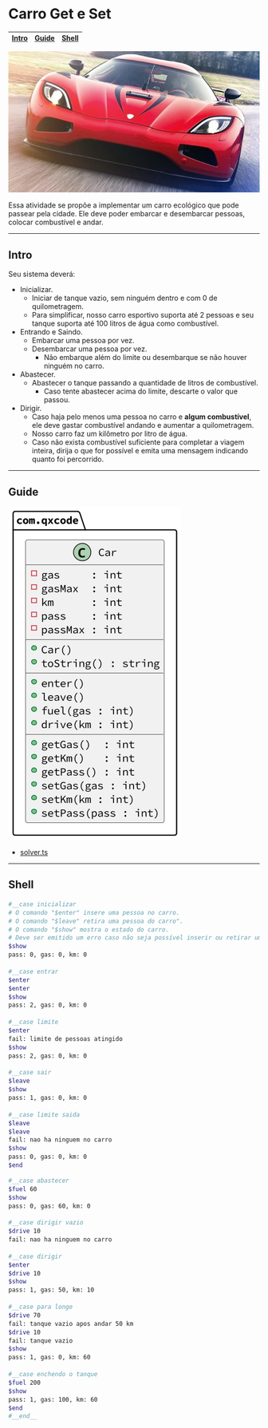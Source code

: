 # Carro Get e Set

<!-- toch -->
[Intro](#intro) | [Guide](#guide) | [Shell](#shell)
-- | -- | --
<!-- toch -->

![cover](cover.jpg)

Essa atividade se propõe a implementar um carro ecológico que pode passear pela cidade. Ele deve poder embarcar e desembarcar pessoas, colocar combustível e andar.

***

## Intro

Seu sistema deverá:

- Inicializar.
  - Iniciar de tanque vazio, sem ninguém dentro e com 0 de quilometragem.
  - Para simplificar, nosso carro esportivo suporta até 2 pessoas e seu tanque suporta até 100 litros de água como combustível.
- Entrando e Saindo.
  - Embarcar uma pessoa por vez.
  - Desembarcar uma pessoa por vez.
    - Não embarque além do limite ou desembarque se não houver ninguém no carro.
- Abastecer.
  - Abastecer o tanque passando a quantidade de litros de combustível.
    - Caso tente abastecer acima do limite, descarte o valor que passou.
- Dirigir.
  - Caso haja pelo menos uma pessoa no carro e **algum combustível**, ele deve gastar combustível andando e aumentar a quilometragem.
  - Nosso carro faz um kilômetro por litro de água.
  - Caso não exista combustível suficiente para completar a viagem inteira, dirija o que for possível e emita uma mensagem indicando quanto foi percorrido.

***

## Guide

![diagrama](diagrama.png)

- [solver.ts](.cache/draft.ts)

***

## Shell

```bash
#__case inicializar
# O comando "$enter" insere uma pessoa no carro.
# O comando "$leave" retira uma pessoa do carro".
# O comando "$show" mostra o estado do carro.
# Deve ser emitido um erro caso não seja possível inserir ou retirar uma pessoa.
$show
pass: 0, gas: 0, km: 0

#__case entrar
$enter
$enter
$show
pass: 2, gas: 0, km: 0

#__case limite
$enter
fail: limite de pessoas atingido
$show
pass: 2, gas: 0, km: 0

#__case sair
$leave
$show
pass: 1, gas: 0, km: 0

#__case limite saida
$leave
$leave
fail: nao ha ninguem no carro
$show
pass: 0, gas: 0, km: 0
$end
```

```bash
#__case abastecer
$fuel 60
$show
pass: 0, gas: 60, km: 0

#__case dirigir vazio
$drive 10
fail: nao ha ninguem no carro

#__case dirigir
$enter
$drive 10
$show
pass: 1, gas: 50, km: 10

#__case para longe
$drive 70
fail: tanque vazio apos andar 50 km
$drive 10
fail: tanque vazio
$show
pass: 1, gas: 0, km: 60

#__case enchendo o tanque
$fuel 200
$show
pass: 1, gas: 100, km: 60
$end
#__end__
```
